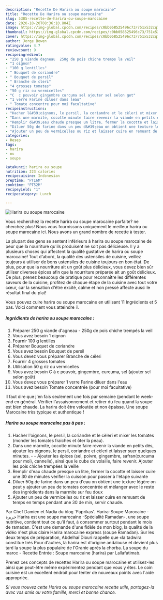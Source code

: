 ```yaml
---
description: "Recette De Harira ou soupe marocaine"
title: "Recette De Harira ou soupe marocaine"
slug: 5305-recette-de-harira-ou-soupe-marocaine
date: 2020-10-20T08:36:10.804Z
image: https://img-global.cpcdn.com/recipes/c0bb058525496c73/751x532cq70/harira-ou-soupe-marocaine-photo-principale-de-la-recette.jpg
thumbnail: https://img-global.cpcdn.com/recipes/c0bb058525496c73/751x532cq70/harira-ou-soupe-marocaine-photo-principale-de-la-recette.jpg
cover: https://img-global.cpcdn.com/recipes/c0bb058525496c73/751x532cq70/harira-ou-soupe-marocaine-photo-principale-de-la-recette.jpg
author: Jorge Bowen
ratingvalue: 4.7
reviewcount: 9
recipeingredient:
- "250 g viande dagneau  250g de pois chiche tremps la veil"
- "1 oignon"
- "100 g lentilles"
- " Bouquet de coriandre"
- " Bouquet de persil"
- " Branche de cleri"
- "4 grosses tomates"
- "50 g riz ou vermicelles"
- "C  c pouvoir gingembre curcuma sel ajouter sel selon got"
- "1 verre Farine diluer dans leau"
- " Tomate concentre pour moi facultative"
recipeinstructions:
- "Hacher l&#39;oignons, le persil, la coriandre et le cèleri et mixer les tomates (monder les tomates fraiches et ôter la peau)."
- "Dans une marmite, cocotte minute faire revenir la viande en petits dés, ajouter les oignons, le persil, coriandre et cèleri et laisser suer quelques minutes.  Ajouter les épices (sel, poivre, gingembre, safran(curcuma pour moi), cannelle), ainsi que le cube de volaille, faire revenir. Ajouter les pois chiche trempées la veille"
- "Remplir d&#39;eau chaude presque un litre, fermer la cocotte et laisser cuire une 30 de minutes vérifier la cuisson pour passer à l&#39;étape suivante"
- "Diluer 50g de farine dans un peu d&#39;eau on obtient une texture légère on peut y ajouter un peu de tomates concentrée et mélanger avec le reste des ingrédients dans la marmite sur feu doux"
- "Ajouter un peu de vermicelles ou riz et laisser cuire en remuant de temps en temps pendant une 30 de min, servir chaude."
categories:
- Resep
tags:
- harira
- ou
- soupe

katakunci: harira ou soupe 
nutrition: 223 calories
recipecuisine: Indonesian
preptime: "PT16M"
cooktime: "PT52M"
recipeyield: "1"
recipecategory: Lunch

---
```



![Harira ou soupe marocaine](https://img-global.cpcdn.com/recipes/c0bb058525496c73/751x532cq70/harira-ou-soupe-marocaine-photo-principale-de-la-recette.jpg)

Vous recherchez la recette harira ou soupe marocaine parfaite? ne cherchez plus! Nous vous fournissons uniquement le meilleur harira ou soupe marocaine ici. Nous avons un grand nombre de recette à tester.

La plupart des gens se sentent inférieurs à harira ou soupe marocaine de peur que la nourriture qu'ils produisent ne soit pas délicieuse. Il y a plusieurs choses qui affectent la qualité gustative de harira ou soupe marocaine! Tout d'abord, la qualité des ustensiles de cuisine, veillez toujours à utiliser de bons ustensiles de cuisine toujours en bon état. De plus, pour que la nourriture ait un goût plus délicieux, vous devez bien sûr utiliser diverses épices afin que la nourriture préparée ait un goût délicieux. De plus, prenez beaucoup de pratique pour reconnaître les différentes saveurs de la cuisine, profitez de chaque étape de la cuisine avec tout votre cœur, car la sensation d'être excité, calme et non pressé affecte aussi le résultat final du plat!

<!--inarticleads1-->

Vous pouvez cuire harira ou soupe marocaine en utilisant 11 Ingrédients et 5 pas. Voici comment vous atteindre il.

##### Ingrédients de harira ou soupe marocaine :

1. Préparer 250 g viande d&#39;agneau - 250g de pois chiche trempés la veil
1. Vous avez besoin 1 oignon
1. Fournir 100 g lentilles
1. Préparer  Bouquet de coriandre
1. Vous avez besoin  Bouquet de persil
1. Vous devez vous préparer  Branche de céleri
1. Fournir 4 grosses tomates
1. Utilisation 50 g riz ou vermicelles
1. Vous avez besoin C à c pouvoir, gingembre, curcuma, sel (ajouter sel selon goût)
1. Vous devez vous préparer 1 verre Farine diluer dans l&#39;eau
1. Vous avez besoin  Tomate concentrée (pour moi facultative)


Il faut dire que j&#39;en fais seulement une fois par semaine (pendant le week-end en général. Vérifier l&#39;assaisonnement et retirer du feu quand la soupe est bien chaude. La harira doit être veloutée et non épaisse. Une soupe Marocaine très typique et authentique ! 

<!--inarticleads2-->

##### Harira ou soupe marocaine pas à pas :

1. Hacher l&#39;oignons, le persil, la coriandre et le cèleri et mixer les tomates (monder les tomates fraiches et ôter la peau).
1. Dans une marmite, cocotte minute faire revenir la viande en petits dés, ajouter les oignons, le persil, coriandre et cèleri et laisser suer quelques minutes. -  - Ajouter les épices (sel, poivre, gingembre, safran(curcuma pour moi), cannelle), ainsi que le cube de volaille, faire revenir. Ajouter les pois chiche trempées la veille
1. Remplir d&#39;eau chaude presque un litre, fermer la cocotte et laisser cuire une 30 de minutes vérifier la cuisson pour passer à l&#39;étape suivante
1. Diluer 50g de farine dans un peu d&#39;eau on obtient une texture légère on peut y ajouter un peu de tomates concentrée et mélanger avec le reste des ingrédients dans la marmite sur feu doux
1. Ajouter un peu de vermicelles ou riz et laisser cuire en remuant de temps en temps pendant une 30 de min, servir chaude.


Par Chef Damien et Nadia du blog &#39;Paprikas&#39;. Harira-Soupe Marocaine - حريرة Harira est une soupe marocaine -Spécialité Ramadan-, une soupe nutritive, contient tout ce qu&#39;il faut, à consommer surtout pendant le mois de ramadan. C&#39;est une demande d&#39;une fidèle de mon blog, la qualité de la vidéo n&#39;est plus claire Harira marocaine express (soupe Ramadan). Sur les deux temps de préparation, Abdelhaï Diouri rappelle que «la tadwira constitue très Pour d&#39;autres, la harira est d&#39;origine andalouse et devient plus tard la soupe la plus populaire de l&#39;Oranie après la chorba. La soupe du maroc - Recette Entrée : Soupe marocaine (harira) par Lallafatimab. 

<!--inarticleads1-->

<p>
Prenez ces concepts de recettes Harira ou soupe marocaine et utilisez-les ainsi que peut-être même expérimentez pendant que vous y êtes. Le coin cuisine est un excellent endroit pour tenter de nouveaux points avec l'aide appropriée.
</p>

<p>
<i>Si vous trouvez cette Harira ou soupe marocaine recette utile, partagez-la avec vos amis ou votre famille, merci et bonne chance.</i>
</p>

